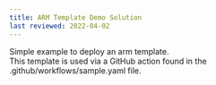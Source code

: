```yaml
---
title: ARM Template Demo Solution
last reviewed: 2022-04-02
---
```


Simple example to deploy an arm template.  
This template is used via a GitHub action found in the .github/workflows/sample.yaml file.
